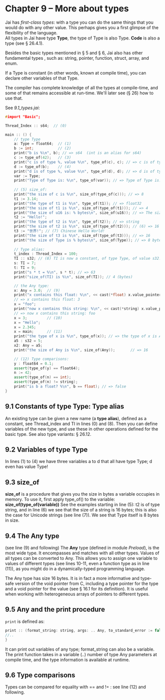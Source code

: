 # Chapter 9 – More about types

Jai has _first-class types_: with a type you can do the same things that you would do with any other value. This perhaps gives you a first glimpse of the flexibility of the language.  
All types in Jai have type **Type**, the type of Type is also Type.
**Code** is also a type (see § 26.4.1).

Besides the basic types mentioned in § 5 and § 6, Jai also has  other fundamental types , such as: string, pointer, function, struct, array, and enum.

If a Type is constant (in other words, known at compile time),
you can declare other variables of that Type.  

The compiler has complete knowledge of all the types at compile-time, and some of that remains accessible at run-time. We'll later see (§ 26) how to use that.

See *9.1_types.jai*:

```c++
#import "Basic";

Thread_Index :: s64;  // (0)

main :: () {
    // type Type
    a: Type = float64;  // (1)
    b := int;           // (2)
    print("b is %\n", b); // => s64  (int is an alias for s64)
    c := type_of(42);   // (3)
    print("c is of type %, value %\n", type_of(c), c); // => c is of type Type, value s64
    d := type_of(b);    // (4)
    print("d is of type %, value %\n", type_of(d), d); // => d is of type Type, value Type
    var := Type;
    print("Type of Type is: %\n", type_of(var)); // => Type of Type is: Type
 
    // (5) size_of:
    print("the size of c is %\n", size_of(type_of(c))); // => 8
    t1 := 3.14; 
    print("the type of t1 is %\n", type_of(t1)); // => float32
    print("the size of t1 is %\n", size_of(type_of(t1))); // => 4
    print("the size of u16 is: % bytes\n", size_of(u16)); // => The size of u16 is: 2 bytes
    t2 := "Hello!";
    print("the type of t2 is %\n", type_of(t2)); // => string
    print("the size of t2 is %\n", size_of(type_of(t2))); // (6) => 16
    t3 := "世界!"; // (7) Chinese Hello World!
    print("the size of t3 is %\n", size_of(type_of(t3))); // => 16
    print("the size of Type is % bytes\n", size_of(Type)); // => 8 bytes
    
    // Type alias:
    t_index : Thread_Index = 100;
    TI :: s32; // (8) TI is now a constant, of type Type, of value s32.
    s: TI = 7;
    t: TI = 9;
    print("s * t = %\n", s * t); // => 63
    print("size_of(TI) is %\n", size_of(TI)); // 4 (bytes)

    // the Any type:
    x: Any = 3.0;  // (9)
    print("x contains this float: %\n", << cast(*float) x.value_pointer);
    // => x contains this float: 3
    x = "foo";
    print("now x contains this string: %\n", << cast(*string) x.value_pointer);
    // => now x contains this string: foo
    x = 3;         // (10)
    x = "Hello";
    x = 2.345;
    x = main;      // (11)
    print("the type of x is %\n", type_of(x)); // => the type of x is Any
    a5 : s32 = 5;
    x2: Any = a5;
    print("the size of Any is %\n", size_of(Any));       // => 16

    // (12) Type comparisons:
    y : float64 = 0.1;
    assert(type_of(y) == float64);
    n := 42;
    assert(type_of(n) == int);
    assert(type_of(n) != string);
    print("is b a float? %\n", b == float); // => false
}
```
## 9.1 Constants of type Type: Type alias
An existing type can be given a new name (a **type alias**), defined as a constant, see Thread_index and TI in lines (0) and (8). Then you can define variables of the new type, and use these in other operations defined for the basic type. 
See also type variants: § 26.12.

## 9.2 Variables of type Type
In lines (1) to (4) we have three variables a to d that all have type Type; d even has value Type!  

## 9.3 size_of
**size_of** is a procedure that gives you the size in bytes a variable occupies in memory.
To use it, first apply type_of() to the variable:     **size_of(type_of(variable))**
See the examples starting in line (5):
t2 is of type string, and in line (6) we see that the size of a string is 16 bytes; this is also the case for Unicode strings (see line (7)).
We see that Type itself is 8 bytes in size.

## 9.4 The Any type
(see line (9) and following)
The **Any** type (defined in module _Preload_), is the most wide type. It encompasses and matches with all other types. Values of all types can be converted to Any.
This allows you to assign one variable to values of different types (see lines 10-11, even a function type as in line (11)), as you might do in a dynamically-typed programming language.

The Any type has size 16 bytes. It is in fact a more informative and type-safe version of the void pointer from C, including a type pointer for the type and a void pointer for the value (see § 16.1 for its definition).
It is useful when working with heterogeneous arrays of pointers to different types.

## 9.5 Any and the print procedure
`print` is defined as:

```c++
print :: (format_string: string, args: .. Any, to_standard_error := false) -> bytes_printed: s64 {
//..
}
```

It can print out variables of any type; format_string can also be a variable.
The print function takes in a variable (..) number of type Any parameters at compile time, and the type information is available at runtime. 

## 9.6 Type comparisons
Types can be compared for equality with == and != : see line (12) and following.

